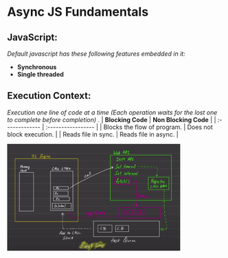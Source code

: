 # Async JS Fundamentals

## JavaScript:

_Default javascript has these following features embedded in it:_

- **Synchronous**
- **Single threaded**

## Execution Context:

_Execution one line of code at a time (Each operation waits for the lost one to complete before completion) ._
| **Blocking Code** | **Non Blocking Code** |
| :------------- | :----------------- |
| Blocks the flow of program. | Does not block execution. |
| Reads file in sync. | Reads file in async. |


<img  src="./public/image.png" width="80%">

